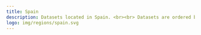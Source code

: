 ```yaml
---
title: Spain
description: Datasets located in Spain. <br><br> Datasets are ordered by the last modified date.
logo: img/regions/spain.svg
---
```

